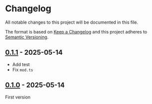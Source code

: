 <!-- deno-fmt-ignore-file -->

# Changelog
All notable changes to this project will be documented in this file.

The format is based on [Keep a Changelog](http://keepachangelog.com/) and this
project adheres to [Semantic Versioning](http://semver.org/).

## [0.1.1] - 2025-05-14
- Add test
- Fix `mod.ts`

## [0.1.0] - 2025-05-14
First version

[0.1.1]: https://github.com/2b3d4f/lume-theme-template/compare/v0.1.0...v0.1.1
[0.1.0]: https://github.com/2b3d4f/lume-theme-template/releases/tag/v0.1.0
